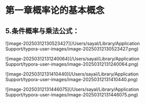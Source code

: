 # 第一章概率论的基本概念



## 5.条件概率与乘法公式：

![image-20250312130523427](/Users/sayal/Library/Application Support/typora-user-images/image-20250312130523427.png)

![image-20250312131240064](/Users/sayal/Library/Application Support/typora-user-images/image-20250312131240064.png)

![image-20250312131410440](/Users/sayal/Library/Application Support/typora-user-images/image-20250312131410440.png)

![image-20250312131446075](/Users/sayal/Library/Application Support/typora-user-images/image-20250312131446075.png)
